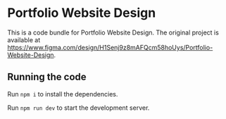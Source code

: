 
  # Portfolio Website Design

  This is a code bundle for Portfolio Website Design. The original project is available at https://www.figma.com/design/H1Senj9z8mAFQcm58hoUys/Portfolio-Website-Design.

  ## Running the code

  Run `npm i` to install the dependencies.

  Run `npm run dev` to start the development server.
  